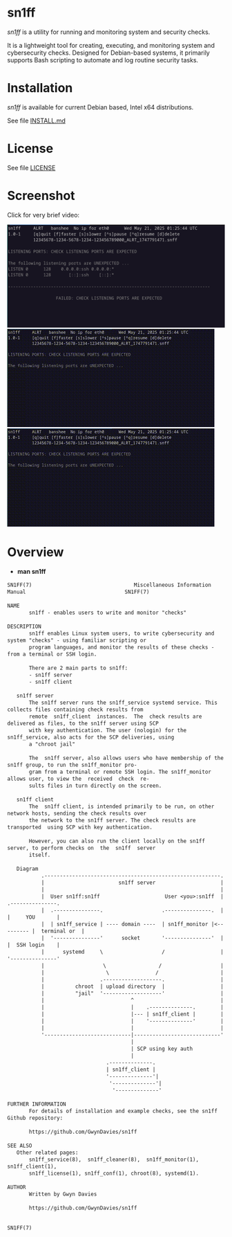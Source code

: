 # sn1ff

*sn1ff* is a utility for running and monitoring system and security checks.

 It is a lightweight tool for creating, executing, and monitoring system and cybersecurity checks. Designed for Debian-based systems, it primarily supports Bash scripting to automate and log routine security tasks.


# Installation

*sn1ff* is available for current Debian based, Intel x64 distributions.

See file [INSTALL.md](./INSTALL.md)


# License

See file [LICENSE](./LICENSE)


# Screenshot

Click for very brief video:

[![Video clip](sn1ff.png)](sn1ff.gif)
![Demo](sn1ff.gif)
[![Demo](sn1ff.gif)](https://github.com/GwynDavies/sn1ff/blob/main/sn1ff.gif)


# Overview

* **man sn1ff**

```
SN1FF(7)                                 Miscellaneous Information Manual                                SN1FF(7)

NAME
       sn1ff - enables users to write and monitor "checks"

DESCRIPTION
       sn1ff enables Linux system users, to write cybersecurity and system "checks" - using familiar scripting or
       program languages, and monitor the results of these checks - from a terminal or SSH login.

       There are 2 main parts to sn1ff:
       - sn1ff server
       - sn1ff client

   sn1ff server
       The sn1ff server runs the sn1ff_service systemd service. This collects files containing check results from
       remote  sn1ff_client  instances.  The  check results are delivered as files, to the sn1ff server using SCP
       with key authentication. The user (nologin) for the sn1ff_service, also acts for the SCP deliveries, using
       a "chroot jail"

       The  sn1ff server, also allows users who have membership of the sn1ff group, to run the sn1ff_monitor pro‐
       gram from a terminal or remote SSH login. The sn1ff_monitor allows user, to view the  received  check  re‐
       sults files in turn directly on the screen.

   sn1ff client
       The  sn1ff client, is intended primarily to be run, on other network hosts, sending the check results over
       the network to the sn1ff server. The check results are transported  using SCP with key authentication.

       However, you can also run the client locally on the sn1ff server, to perform checks on  the  sn1ff  server
       itself.

   Diagram
           .---------------------------------------------------------.
           |                        sn1ff server                     |
           |                                                         |
           |  User sn1ff:sn1ff                     User <you>:sn1ff  |        .---------------.
           |  .---------------.                   .---------------.  |        |     YOU       |
           |  | sn1ff_service | ---- domain ----  | sn1ff_monitor |<--------- |  terminal or  |
           |  '---------------'      socket       '---------------'  |        |  SSH login    |
           |      systemd     \                   /                  |        '---------------'
           |                   \                 /                   |
           |                    \               /                    |
           |                  .-------------------.                  |
           |          chroot  | upload directory  |                  |
           |          "jail"  '-------------------'                  |
           |                            ^                            |
           |                            |    .--------------.        |
           |                            |--- | sn1ff_client |        |
           |                            |    '--------------'        |
           |                            |                            |
           '----------------------------|----------------------------'
                                        |
                                        | SCP using key auth
                                        |
                                .--------------.
                                | sn1ff_client |
                                '--------------'|
                                 '--------------'|
                                  '--------------'

FURTHER INFORMATION
       For details of installation and example checks, see the sn1ff Github repository:

       https://github.com/GwynDavies/sn1ff

SEE ALSO
   Other related pages:
       sn1ff_service(8),  sn1ff_cleaner(8),  sn1ff_monitor(1),  sn1ff_client(1), 
       sn1ff_license(1), sn1ff_conf(1), chroot(8), systemd(1).

AUTHOR
       Written by Gwyn Davies

       https://github.com/GwynDavies/sn1ff
```
                                                                                                         SN1FF(7)
